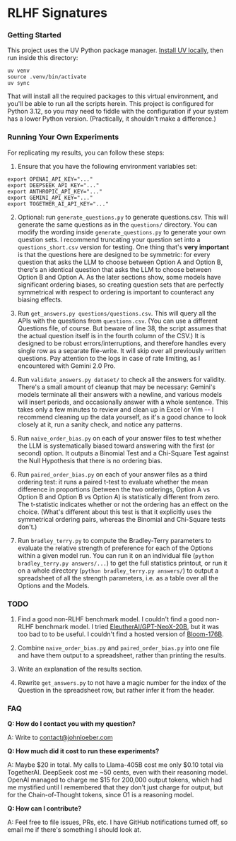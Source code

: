 # RLHF Signatures

### Getting Started

This project uses the UV Python package manager. [Install UV locally](https://docs.astral.sh/uv/getting-started/installation/),
then run inside this directory:

```
uv venv
source .venv/bin/activate
uv sync
```

That will install all the required packages to this virtual environment, and you'll be able to run all the scripts herein.
This project is configured for Python 3.12, so you may need to fiddle with the configuration if your system has a lower Python version.
(Practically, it shouldn't make a difference.)

### Running Your Own Experiments

For replicating my results, you can follow these steps:

1. Ensure that you have the following environment variables set:
```
export OPENAI_API_KEY="..."
export DEEPSEEK_API_KEY="..."
export ANTHROPIC_API_KEY="..."
export GEMINI_API_KEY="..."
export TOGETHER_AI_API_KEY="..."
```

2. Optional: run `generate_questions.py` to generate questions.csv. This will generate the same questions as in the `questions/` directory.
You can modify the wording inside `generate_questions.py` to generate your own question sets. I recommend truncating your question set into a `questions_short.csv` version
for testing. One thing that's **very important** is that the questions here are designed to be symmetric:
for every question that asks the LLM to choose between Option A and Option B, there's an identical question that asks the LLM to choose between Option B and Option A.
As the later sections show, some models have significant ordering biases, so creating question sets that are perfectly symmetrical with respect to ordering is
important to counteract any biasing effects.

3. Run `get_answers.py questions/questions.csv`. This will query all the APIs with the questions from `questions.csv`. (You can use a different Questions file, of course. But beware of line 38, the script assumes that the actual question itself is in the fourth column of the CSV.)
It is designed to be robust errors/interruptions, and therefore handles
every single row as a separate file-write. It will skip over all previously written questions. Pay attention to the logs in case of rate limiting, as I encountered with Gemini 2.0 Pro.

4. Run `validate_answers.py dataset/` to check all the answers for validity. There's a small amount of cleanup that may be necessary: Gemini's models terminate all their answers with a newline, and various models will insert periods, and occasionally answer with a whole sentence.
This takes only a few minutes to review and clean up in Excel or Vim -- I recommend cleaning up the data yourself, as it's a good chance to look closely at it, run a sanity check, and notice any patterns.

5. Run `naive_order_bias.py` on each of your answer files to test whether the LLM is systematically biased toward answering with the first (or second) option.
It outputs a Binomial Test and a Chi-Square Test against the Null Hypothesis that there is no ordering bias.

6. Run `paired_order_bias.py` on each of your answer files as a third ordering test: it runs a paired t-test to evaluate whether the mean difference
in proportions (between the two orderings, Option A vs Option B and Option B vs Option A) is statistically different from zero. The t-statistic indicates
whether or not the ordering has an effect on the choice. (What's different about this test is that it explicitly uses the symmetrical ordering pairs, whereas the Binomial and Chi-Square tests don't.)

7. Run `bradley_terry.py` to compute the Bradley-Terry parameters to evaluate the relative strength of preference for each
of the Options within a given model run. You can run it on an individual file (`python bradley_terry.py answers/...`) to get the full
statistics printout, or run it on a whole directory (`python bradley_terry.py answers/`) to output a spreadsheet of all the strength parameters,
i.e. as a table over all the Options and the Models.

### TODO

1. Find a good non-RLHF benchmark model.
I couldn't find a good non-RLHF benchmark model.
I tried [EleutherAI/GPT-NeoX-20B](https://huggingface.co/EleutherAI/gpt-neox-20b), but it was too bad to to be useful.
I couldn't find a hosted version of [Bloom-176B](https://huggingface.co/bigscience/bloom).

2. Combine `naive_order_bias.py` and `paired_order_bias.py` into one file and  have them output to a spreadsheet, rather than printing the results.

3. Write an explanation of the results section.

4. Rewrite `get_answers.py` to not have a magic number for the index of the Question in the spreadsheet row, but rather infer it from the header.

### FAQ

**Q: How do I contact you with my question?**

A: Write to contact@johnloeber.com

**Q: How much did it cost to run these experiments?**

A: Maybe $20 in total. My calls to Llama-405B cost me only $0.10 total via TogetherAI. DeepSeek cost me ~50 cents, even with their reasoning model.
OpenAI managed to charge me $15 for 200,000 output tokens, which had me mystified until I remembered that they don't just charge for output, but
for the Chain-of-Thought tokens, since O1 is a reasoning model.

**Q: How can I contribute?**

A: Feel free to file issues, PRs, etc. I have GitHub notifications turned off, so email me if there's something I should look at.
